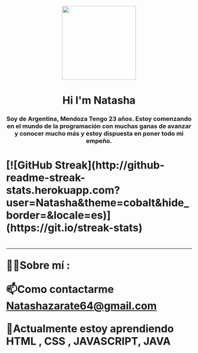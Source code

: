 <div id="header" align="center">
<img src="https://media.giphy.com/media/p1LuSFHnACBk09NOCG/giphy.gif" width="200"/>
    <h1 align="center">Hi  I'm Natasha</h1>
     <h3>Soy de Argentina, Mendoza Tengo 23 años.
        Estoy comenzando en el mundo de la programación con muchas ganas de avanzar y conocer mucho más
        y estoy dispuesta en poner todo mi empeño.
     </h3>
</div>
<h1>
    [![GitHub Streak](http://github-readme-streak-stats.herokuapp.com?user=Natasha&theme=cobalt&hide_border=&locale=es)](https://git.io/streak-stats)

<h1>




---
👨‍💻Sobre mí :

📫Como contactarme Natashazarate64@gmail.com

🌱Actualmente estoy aprendiendo HTML , CSS , JAVASCRIPT, JAVA
